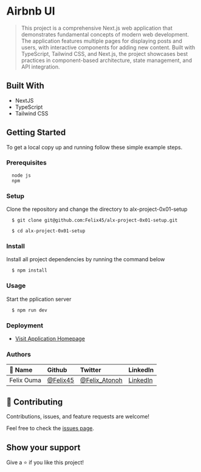 # Airbnb UI

> This project is a comprehensive Next.js web application that demonstrates fundamental concepts of modern web development. The application features multiple pages for displaying posts and users, with interactive components for adding new content. Built with TypeScript, Tailwind CSS, and Next.js, the project showcases best practices in component-based architecture, state management, and API integration.


## Built With

- NextJS
- TypeScript
- Tailwind CSS


## Getting Started

To get a local copy up and running follow these simple example steps.

### Prerequisites
```
  node js
  npm

```
### Setup
Clone the repository and change the directory to alx-project-0x01-setup

``` 
  $ git clone git@github.com:Felix45/alx-project-0x01-setup.git

  $ cd alx-project-0x01-setup

```

### Install
Install all project dependencies by running the command below
 
``` 
  $ npm install
```
### Usage
Start the pplication server
``` 
  $ npm run dev
```

### Deployment
- [Visit Application Homepage](http://localhost:3000)



### Authors

| 👤 Name | Github | Twitter | LinkedIn |
|:------|:--------|:---------|:----------|
|Felix Ouma|[@Felix45](https://github.com/Felix45)|[@Felix_Atonoh](https://twitter.com/Felix_Atonoh)|[LinkedIn](https://www.linkedin.com/in/felix-ouma/)|



## 🤝 Contributing

Contributions, issues, and feature requests are welcome!

Feel free to check the [issues page](https://github.com/Felix45/alx-project-0x00-setup/issues).

## Show your support

Give a ⭐️ if you like this project!
